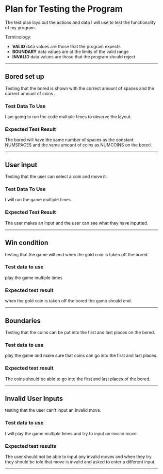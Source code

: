 # Plan for Testing the Program

The test plan lays out the actions and data I will use to test the functionality of my program.

Terminology:

- **VALID** data values are those that the program expects
- **BOUNDARY** data values are at the limits of the valid range
- **INVALID** data values are those that the program should reject

---

## Bored set up

Testing that the bored is shown with the correct amount of spaces and the correct amount of coins .

### Test Data To Use

I am going to run the code multiple times to observe the layout.

### Expected Test Result

The bored will have the same number of spaces as the constant NUMSPACES and the same amount of coins as NUMCOINS on the bored.

---

## User input

Testing that the user can select a coin and move it.

### Test Data To Use

I will run the game multiple times.

### Expected Test Result

The user makes an input and the user can see what they have inputted.


---


## Win condition 

testing that the game will end when the gold coin is taken off the bored.

### Test data to use

play the game multiple times 

### Expected test result 
 
when the gold coin is taken off the bored the game should end.

---

## Boundaries 

Testing that the coins can be put into the first and last places on the bored.

### Test data to use

play the game and make sure that coins can go into the first and last places.

### Expected test result 

The coins should be able to go into the first and last places of the bored.

---

## Invalid User Inputs

testing that the user can't input an invalid move.

### Test data to use

I will play the game multiple times and try to input an invalid move.

### Expected test results 

The user should not be able to input any invalid moves and when they try they should be told that move is invalid and asked to enter a different input.

---




